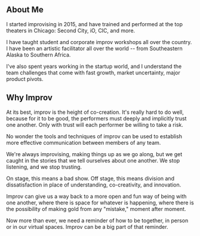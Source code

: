 ## About Me

I started improvising in 2015, and have trained and performed at the top theaters in Chicago: Second City, iO, CIC, and more.

I have taught student and corporate improv workshops all over the country. I have been an artistic facilitator all over the world -- from Southeastern Alaska to Southern Africa.

I've also spent years working in the startup world, and I understand the team challenges that come with fast growth, market uncertainty, major product pivots.


## Why Improv

At its best, improv is the height of co-creation. It's really hard to do well, because for it to be good, the performers must deeply and implicitly trust one another. Only with trust will each performer be willing to take a risk.

No wonder the tools and techniques of improv can be used to establish more effective communication between members of any team.

We're always improvising, making things up as we go along, but we get caught in the stories that we tell ourselves about one another. We stop listening, and we stop trusting.

On stage, this means a bad show. Off stage, this means division and dissatisfaction in place of understanding, co-creativity, and innovation.

Improv can give us a way back to a more open and fun way of being with one another, where there is space for whatever is happening, where there is the possibility of making gold from any "mistake," moment after moment.

Now more than ever, we need a reminder of how to be together, in person or in our virtual spaces. Improv can be a big part of that reminder.
